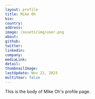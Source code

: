 ```yaml
---
layout: profile
title: Mike Oh
bio: 
country: 
address: 
image: /assets/img/user.png
about: 
github: 
twitter:
linkedin: 
company: 
mediaLink:
detail: 
thumbnailImage:
lastUpdate: Nov 21, 2023
multiYear: false
---
```


This is the body of Mike Oh's profile page.
